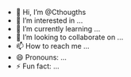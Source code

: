 - 👋 Hi, I’m @Cthougths
- 👀 I’m interested in ...
- 🌱 I’m currently learning ...
- 💞️ I’m looking to collaborate on ...
- 📫 How to reach me ...
- 😄 Pronouns: ...
- ⚡ Fun fact: ...

<!---
Cthougths/Cthougths is a ✨ special ✨ repository because its `README.md` (this file) appears on your GitHub profile.
You can click the Preview link to take a look at your changes.
--->

